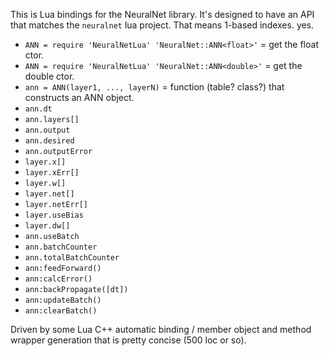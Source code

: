 This is Lua bindings for the NeuralNet library.
It's designed to have an API that matches the `neuralnet` lua project.
That means 1-based indexes.  yes.

- `ANN = require 'NeuralNetLua' 'NeuralNet::ANN<float>'` = get the float ctor.
- `ANN = require 'NeuralNetLua' 'NeuralNet::ANN<double>'` = get the double ctor.
- `ann = ANN(layer1, ..., layerN)` = function (table? class?) that constructs an ANN object.
- `ann.dt`
- `ann.layers[]`
- `ann.output`
- `ann.desired`
- `ann.outputError`
- `layer.x[]`
- `layer.xErr[]`
- `layer.w[]`
- `layer.net[]`
- `layer.netErr[]`
- `layer.useBias`
- `layer.dw[]`
- `ann.useBatch`
- `ann.batchCounter`
- `ann.totalBatchCounter`
- `ann:feedForward()`
- `ann:calcError()`
- `ann:backPropagate([dt])`
- `ann:updateBatch()`
- `ann:clearBatch()`

Driven by some Lua C++ automatic binding / member object and method wrapper generation that is pretty concise (500 loc or so).
